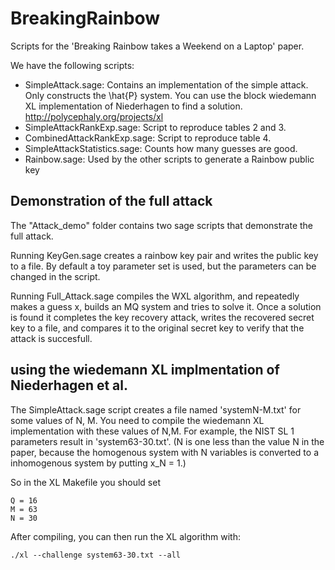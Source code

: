 # BreakingRainbow
Scripts for the 'Breaking Rainbow takes a Weekend on a Laptop' paper.

We have the following scripts: 

- SimpleAttack.sage: Contains an implementation of the simple attack. Only constructs the \hat{P} system. You can use the block wiedemann XL implementation of Niederhagen to find a solution. http://polycephaly.org/projects/xl
- SimpleAttackRankExp.sage: Script to reproduce tables 2 and 3.
- CombinedAttackRankExp.sage: Script to reproduce table 4.
- SimpleAttackStatistics.sage: Counts how many guesses are good.
- Rainbow.sage: Used by the other scripts to generate a Rainbow public key

## Demonstration of the full attack

The "Attack_demo" folder contains two sage scripts that demonstrate the full attack.

Running KeyGen.sage creates a rainbow key pair and writes the public key to a file. By default a toy parameter set is used, but the parameters can be changed in the script.

Running Full_Attack.sage compiles the WXL algorithm, and repeatedly makes a guess x, builds an MQ system and tries to solve it. Once a solution is found it completes the key recovery attack, writes the recovered secret key to a file, and compares it to the original secret key to verify that the attack is succesfull.

## using the wiedemann XL implmentation of Niederhagen et al.
The SimpleAttack.sage script creates a file named 'systemN-M.txt' for some values of N, M. You need to compile the wiedemann XL implementation with these values of N,M.
For example, the NIST SL 1 parameters result in 'system63-30.txt'. (N is one less than the value N in the paper, because the homogenous system with N variables is converted to a inhomogenous system by putting x_N = 1.) 

So in the XL Makefile you should set 

    Q = 16
    M = 63
    N = 30

After compiling, you can then run the XL algorithm with:

    ./xl --challenge system63-30.txt --all

 
